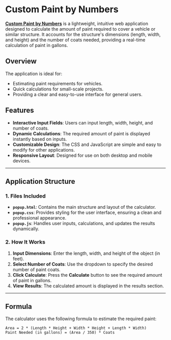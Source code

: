 # Custom Paint by Numbers

**[Custom Paint by Numbers](https://paintvibe.com/products/photo-to-custom-paint-by-numbers/)** is a lightweight, intuitive web application designed to calculate the amount of paint required to cover a vehicle or similar structure. It accounts for the structure's dimensions (length, width, and height) and the number of coats needed, providing a real-time calculation of paint in gallons.

## Overview

The application is ideal for:
- Estimating paint requirements for vehicles.
- Quick calculations for small-scale projects.
- Providing a clear and easy-to-use interface for general users.

## Features

- **Interactive Input Fields**: Users can input length, width, height, and number of coats.
- **Dynamic Calculations**: The required amount of paint is displayed instantly based on inputs.
- **Customizable Design**: The CSS and JavaScript are simple and easy to modify for other applications.
- **Responsive Layout**: Designed for use on both desktop and mobile devices.

---

## Application Structure

### 1. Files Included
- **`popup.html`**: Contains the main structure and layout of the calculator.
- **`popup.css`**: Provides styling for the user interface, ensuring a clean and professional appearance.
- **`popup.js`**: Handles user inputs, calculations, and updates the results dynamically.

### 2. How It Works
1. **Input Dimensions**: Enter the length, width, and height of the object (in feet).
2. **Select Number of Coats**: Use the dropdown to specify the desired number of paint coats.
3. **Click Calculate**: Press the **Calculate** button to see the required amount of paint in gallons.
4. **View Results**: The calculated amount is displayed in the results section.

---

## Formula

The calculator uses the following formula to estimate the required paint:

```plaintext
Area = 2 * (Length * Height + Width * Height + Length * Width)
Paint Needed (in gallons) = (Area / 350) * Coats
